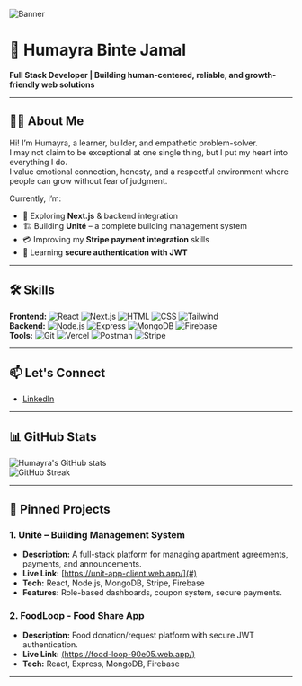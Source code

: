 <!-- Banner -->
![Banner](https://via.placeholder.com/900x250.png?text=Humayra+Binte+Jamal+-+Full+Stack+Developer)

# 🌸 Humayra Binte Jamal  
**Full Stack Developer | Building human-centered, reliable, and growth-friendly web solutions**

---

## 👩‍💻 About Me
Hi! I’m Humayra, a learner, builder, and empathetic problem-solver.  
I may not claim to be exceptional at one single thing, but I put my heart into everything I do.  
I value emotional connection, honesty, and a respectful environment where people can grow without fear of judgment.  

Currently, I’m:
- 🌱 Exploring **Next.js** & backend integration
- 🏗 Building **Unité** – a complete building management system
- 💳 Improving my **Stripe payment integration** skills
- 🔐 Learning **secure authentication with JWT**

---

## 🛠 Skills
**Frontend:** ![React](https://skillicons.dev/icons?i=react) ![Next.js](https://skillicons.dev/icons?i=nextjs) ![HTML](https://skillicons.dev/icons?i=html) ![CSS](https://skillicons.dev/icons?i=css) ![Tailwind](https://skillicons.dev/icons?i=tailwind)  
**Backend:** ![Node.js](https://skillicons.dev/icons?i=nodejs) ![Express](https://skillicons.dev/icons?i=express) ![MongoDB](https://skillicons.dev/icons?i=mongodb) ![Firebase](https://skillicons.dev/icons?i=firebase)  
**Tools:** ![Git](https://skillicons.dev/icons?i=git) ![Vercel](https://skillicons.dev/icons?i=vercel) ![Postman](https://skillicons.dev/icons?i=postman) ![Stripe](https://skillicons.dev/icons?i=stripe)  

---

## 📫 Let's Connect
- <a href="https://www.linkedin.com/in/humayra-binte-jamal-11a921295/" target="_blank">LinkedIn</a>

---

## 📊 GitHub Stats
![Humayra's GitHub stats](https://github-readme-stats.vercel.app/api?username=Humayra-Binte-Jamal-5475&show_icons=true&theme=tokyonight)  
![GitHub Streak](https://github-readme-streak-stats.herokuapp.com/?user=Humayra-Binte-Jamal-5475&theme=tokyonight)


---

## 📌 Pinned Projects
### 1. **Unité – Building Management System**
- **Description:** A full-stack platform for managing apartment agreements, payments, and announcements.
- **Live Link:** [https://unit-app-client.web.app/](#)
- **Tech:** React, Node.js, MongoDB, Stripe, Firebase
- **Features:** Role-based dashboards, coupon system, secure payments.

### 2. **FoodLoop - Food Share App**
- **Description:** Food donation/request platform with secure JWT authentication.
- **Live Link:** [(https://food-loop-90e05.web.app/)](#)
- **Tech:** React, Express, MongoDB, Firebase


---

